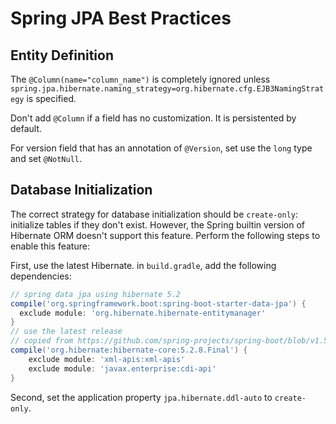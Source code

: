 # Spring JPA Best Practices

## Entity Definition
The `@Column(name="column_name")`
is completely ignored unless 
`spring.jpa.hibernate.naming_strategy=org.hibernate.cfg.EJB3NamingStrategy` is specified. 

Don't add `@Column` if a field has no customization. It is persistented by default. 

For version field that has an annotation of `@Version`, set use the `long` type and set `@NotNull`.

## Database Initialization
The correct strategy for database initialization should be `create-only`: initialize tables if they don't exist. However, the Spring builtin version of Hibernate ORM doesn't support this feature. Perform the following steps to enable this feature: 

First, use the latest Hibernate.  in `build.gradle`, add the following dependencies: 

```groovy
// spring data jpa using hibernate 5.2
compile('org.springframework.boot:spring-boot-starter-data-jpa') {
  exclude module: 'org.hibernate.hibernate-entitymanager'
}
// use the latest release
// copied from https://github.com/spring-projects/spring-boot/blob/v1.5.1.RELEASE/spring-boot-dependencies/pom.xml
compile('org.hibernate:hibernate-core:5.2.8.Final') {
    exclude module: 'xml-apis:xml-apis'
    exclude module: 'javax.enterprise:cdi-api'
}
```

Second, set the application property `jpa.hibernate.ddl-auto` to `create-only`. 
